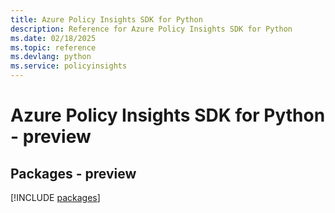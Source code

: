 ```yaml
---
title: Azure Policy Insights SDK for Python
description: Reference for Azure Policy Insights SDK for Python
ms.date: 02/18/2025
ms.topic: reference
ms.devlang: python
ms.service: policyinsights
---
```

# Azure Policy Insights SDK for Python - preview
## Packages - preview
[!INCLUDE [packages](policy-insights-index.md)]